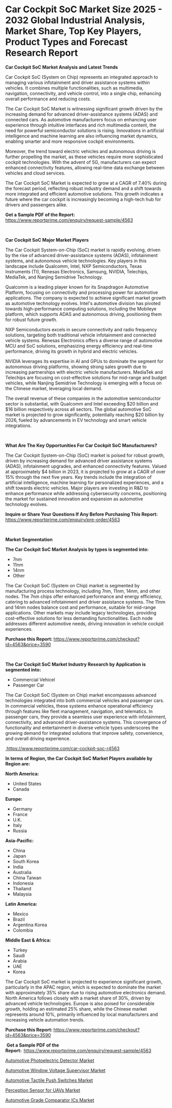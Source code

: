 <p><h1>Car Cockpit SoC Market Size 2025 - 2032 Global Industrial Analysis, Market Share, Top Key Players, Product Types and Forecast Research Report</h1></p><p><strong>Car Cockpit SoC Market Analysis and Latest Trends</strong></p>
<p><p>Car Cockpit SoC (System on Chip) represents an integrated approach to managing various infotainment and driver assistance systems within vehicles. It combines multiple functionalities, such as multimedia, navigation, connectivity, and vehicle control, into a single chip, enhancing overall performance and reducing costs.</p><p>The Car Cockpit SoC Market is witnessing significant growth driven by the increasing demand for advanced driver-assistance systems (ADAS) and connected cars. As automotive manufacturers focus on enhancing user experience through intuitive interfaces and rich multimedia content, the need for powerful semiconductor solutions is rising. Innovations in artificial intelligence and machine learning are also influencing market dynamics, enabling smarter and more responsive cockpit environments.</p><p>Moreover, the trend toward electric vehicles and autonomous driving is further propelling the market, as these vehicles require more sophisticated cockpit technologies. With the advent of 5G, manufacturers can expect enhanced connectivity features, allowing real-time data exchange between vehicles and cloud services.</p><p>The Car Cockpit SoC Market is expected to grow at a CAGR of 7.40% during the forecast period, reflecting robust industry demand and a shift towards more integrated and efficient automotive solutions. This growth indicates a future where the car cockpit is increasingly becoming a high-tech hub for drivers and passengers alike.</p></p>
<p><strong>Get a Sample PDF of the Report:&nbsp;</strong> <a href="https://www.reportprime.com/enquiry/request-sample/4563?utm_campaign=1102&utm_medium=2&utm_source=Github&utm_content=ia&utm_term=19032025&utm_id=car-cockpit-soc">https://www.reportprime.com/enquiry/request-sample/4563</a></p>
<p>&nbsp;</p>
<p><strong>Car Cockpit SoC Major Market Players</strong></p>
<p><p>The Car Cockpit System-on-Chip (SoC) market is rapidly evolving, driven by the rise of advanced driver-assistance systems (ADAS), infotainment systems, and autonomous vehicle technologies. Key players in this landscape include Qualcomm, Intel, NXP Semiconductors, Texas Instruments (TI), Renesas Electronics, Samsung, NVIDIA, Telechips, MediaTek, and Nanjing Semidrive Technology.</p><p>Qualcomm is a leading player known for its Snapdragon Automotive Platform, focusing on connectivity and processing power for automotive applications. The company is expected to achieve significant market growth as automotive technology evolves. Intel's automotive division has pivoted towards high-performance computing solutions, including the Mobileye platform, which supports ADAS and autonomous driving, positioning them for robust future growth.</p><p>NXP Semiconductors excels in secure connectivity and radio frequency solutions, targeting both traditional vehicle infotainment and connected vehicle systems. Renesas Electronics offers a diverse range of automotive MCU and SoC solutions, emphasizing energy efficiency and real-time performance, driving its growth in hybrid and electric vehicles. </p><p>NVIDIA leverages its expertise in AI and GPUs to dominate the segment for autonomous driving platforms, showing strong sales growth due to increasing partnerships with electric vehicle manufacturers. MediaTek and Telechips are focusing on cost-effective solutions for mid-range and budget vehicles, while Nanjing Semidrive Technology is emerging with a focus on the Chinese market, leveraging local demand.</p><p>The overall revenue of these companies in the automotive semiconductor sector is substantial, with Qualcomm and Intel exceeding $20 billion and $16 billion respectively across all sectors. The global automotive SoC market is projected to grow significantly, potentially reaching $20 billion by 2026, fueled by advancements in EV technology and smart vehicle integrations.</p></p>
<p>&nbsp;</p>
<p><strong>What Are The Key Opportunities For Car Cockpit SoC Manufacturers?</strong></p>
<p><p>The Car Cockpit System-on-Chip (SoC) market is poised for robust growth, driven by increasing demand for advanced driver assistance systems (ADAS), infotainment upgrades, and enhanced connectivity features. Valued at approximately $4 billion in 2023, it is projected to grow at a CAGR of over 15% through the next five years. Key trends include the integration of artificial intelligence, machine learning for personalized experiences, and a shift towards electric vehicles. Major players are investing in R&D to enhance performance while addressing cybersecurity concerns, positioning the market for sustained innovation and expansion as automotive technology evolves.</p></p>
<p><strong>Inquire or Share Your Questions If Any Before Purchasing This Report:</strong> <a href="https://www.reportprime.com/enquiry/pre-order/4563?utm_campaign=1102&utm_medium=2&utm_source=Github&utm_content=ia&utm_term=19032025&utm_id=car-cockpit-soc">https://www.reportprime.com/enquiry/pre-order/4563</a></p>
<p>&nbsp;</p>
<p><strong>Market Segmentation</strong></p>
<p><strong>The Car Cockpit SoC Market Analysis by types is segmented into:</strong></p>
<p><ul><li>7nm</li><li>11nm</li><li>14nm</li><li>Other</li></ul></p>
<p><p>The Car Cockpit SoC (System on Chip) market is segmented by manufacturing process technology, including 7nm, 11nm, 14nm, and other nodes. The 7nm chips offer enhanced performance and energy efficiency, catering to advanced infotainment and driver assistance systems. The 11nm and 14nm nodes balance cost and performance, suitable for mid-range applications. Other markets may include legacy technologies, providing cost-effective solutions for less demanding functionalities. Each node addresses different automotive needs, driving innovation in vehicle cockpit experiences.</p></p>
<p><strong>Purchase this Report:&nbsp;</strong><a href="https://www.reportprime.com/checkout?id=4563&price=3590&utm_campaign=1102&utm_medium=2&utm_source=Github&utm_content=ia&utm_term=19032025&utm_id=car-cockpit-soc">https://www.reportprime.com/checkout?id=4563&price=3590</a></p>
<p>&nbsp;</p>
<p><strong>The Car Cockpit SoC Market Industry Research by Application is segmented into:</strong></p>
<p><ul><li>Commercial Vehicel</li><li>Passenger Car</li></ul></p>
<p><p>The Car Cockpit SoC (System on Chip) market encompasses advanced technologies integrated into both commercial vehicles and passenger cars. In commercial vehicles, these systems enhance operational efficiency through features like fleet management, navigation, and telematics. In passenger cars, they provide a seamless user experience with infotainment, connectivity, and advanced driver-assistance systems. This convergence of functionality and entertainment in diverse vehicle types underscores the growing demand for integrated solutions that improve safety, convenience, and overall driving experience.</p></p>
<p><a href="https://www.reportprime.com/car-cockpit-soc-r4563?utm_campaign=1102&utm_medium=2&utm_source=Github&utm_content=ia&utm_term=19032025&utm_id=car-cockpit-soc">&nbsp;https://www.reportprime.com/car-cockpit-soc-r4563</a></p>
<p><strong>In terms of Region, the Car Cockpit SoC Market Players available by Region are:</strong></p>
<p>
    <p> <strong> North America: </strong>
        <ul>
            <li>United States</li>
            <li>Canada</li>
        </ul>
        </p> 
    <p> <strong> Europe: </strong>
        <ul>
            <li>Germany</li>
            <li>France</li>
            <li>U.K.</li>
            <li>Italy</li>
            <li>Russia</li>
        </ul>
        </p> 
    <p> <strong> Asia-Pacific: </strong>
        <ul>
            <li>China</li>
            <li>Japan</li>
            <li>South Korea</li>
            <li>India</li>
            <li>Australia</li>
            <li>China Taiwan</li>
            <li>Indonesia</li>
            <li>Thailand</li>
            <li>Malaysia</li>
        </ul>
        </p> 
    <p> <strong> Latin America: </strong>
        <ul>
            <li>Mexico</li>
            <li>Brazil</li>
            <li>Argentina Korea</li>
            <li>Colombia</li>
        </ul>
        </p> 
    <p> <strong> Middle East & Africa: </strong>
        <ul>
            <li>Turkey</li>
            <li>Saudi</li>
            <li>Arabia</li>
            <li>UAE</li>
            <li>Korea</li>
        </ul>
    </p>
    </p>
<p><p>The Car Cockpit SoC market is projected to experience significant growth, particularly in the APAC region, which is expected to dominate the market with approximately 35% share due to rising automotive electronics demand. North America follows closely with a market share of 30%, driven by advanced vehicle technologies. Europe is also poised for considerable growth, holding an estimated 25% share, while the Chinese market represents around 10%, primarily influenced by local manufacturers and increasing vehicle automation trends.</p></p>
<p><strong>Purchase this Report: </strong><a href="https://www.reportprime.com/checkout?id=4563&price=3590&utm_campaign=1102&utm_medium=2&utm_source=Github&utm_content=ia&utm_term=19032025&utm_id=car-cockpit-soc">https://www.reportprime.com/checkout?id=4563&price=3590</a></p>
<p>&nbsp;<strong>Get a Sample PDF of the Report:&nbsp;&nbsp;</strong><a href="https://www.reportprime.com/enquiry/request-sample/4563?utm_campaign=1102&utm_medium=2&utm_source=Github&utm_content=ia&utm_term=19032025&utm_id=car-cockpit-soc">https://www.reportprime.com/enquiry/request-sample/4563</a></p>
<p><strong></strong></p>
<p><p><a href="https://github.com/cingozascard/Market-Research-Report-List-1/blob/main/automotive-photoelectric-detector-market.md?utm_campaign=1102&utm_medium=2&utm_source=Github&utm_content=ia&utm_term=19032025&utm_id=car-cockpit-soc">Automotive Photoelectric Detector Market</a></p><p><a href="https://github.com/zalubakoraka/Market-Research-Report-List-1/blob/main/automotive-window-voltage-supervisor-market.md?utm_campaign=1102&utm_medium=2&utm_source=Github&utm_content=ia&utm_term=19032025&utm_id=car-cockpit-soc">Automotive Window Voltage Supervisor Market</a></p><p><a href="https://github.com/sacmatidora/Market-Research-Report-List-1/blob/main/automotive-tactile-push-switches-market.md?utm_campaign=1102&utm_medium=2&utm_source=Github&utm_content=ia&utm_term=19032025&utm_id=car-cockpit-soc">Automotive Tactile Push Switches Market</a></p><p><a href="https://github.com/airitaursela/Market-Research-Report-List-1/blob/main/perception-sensor-for-uavs-market.md?utm_campaign=1102&utm_medium=2&utm_source=Github&utm_content=ia&utm_term=19032025&utm_id=car-cockpit-soc">Perception Sensor for UAVs Market</a></p><p><a href="https://github.com/yaldotiedegq/Market-Research-Report-List-1/blob/main/automotive-grade-comparator-ics-market.md?utm_campaign=1102&utm_medium=2&utm_source=Github&utm_content=ia&utm_term=19032025&utm_id=car-cockpit-soc">Automotive Grade Comparator ICs Market</a></p></p>